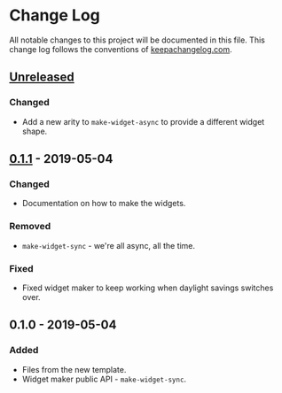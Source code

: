 # Change Log
All notable changes to this project will be documented in this file. This change log follows the conventions of [keepachangelog.com](http://keepachangelog.com/).

## [Unreleased]
### Changed
- Add a new arity to `make-widget-async` to provide a different widget shape.

## [0.1.1] - 2019-05-04
### Changed
- Documentation on how to make the widgets.

### Removed
- `make-widget-sync` - we're all async, all the time.

### Fixed
- Fixed widget maker to keep working when daylight savings switches over.

## 0.1.0 - 2019-05-04
### Added
- Files from the new template.
- Widget maker public API - `make-widget-sync`.

[Unreleased]: https://github.com/your-name/rc-new-app/compare/0.1.1...HEAD
[0.1.1]: https://github.com/your-name/rc-new-app/compare/0.1.0...0.1.1
